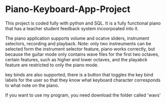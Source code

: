 # Piano-Keyboard-App-Project
This project is coded fully with python and SQL. It is a fully functional piano that has a teacher student feedback system incoorpoated into it.

The piano application supports volume and ocatve sliders, instrument selectors, recording and playback. Note: only two instreuments can be selected form the instrument selector feature, piano works correctly, but because the guitar mode only contains wave files for the first two octaves, certain features, such as higher and lower octaves, and the playabck feature are restricted to only the piano mode.

key binds are also supported, there is a button that toggles the key bind labels for the user so that they know what keyboard character corresponds to what note on the piano.

If you want to use my program, you need download the folder called 'wavs'

